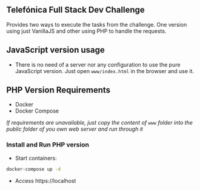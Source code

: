 ## Telefónica Full Stack Dev Challenge
Provides two ways to execute the tasks from the challenge. One version using just VanillaJS and other using PHP to handle the requests.

## JavaScript version usage
- There is no need of a server nor any configuration to use the pure JavaScript version. Just open `www/index.html` in the browser and use it.

## PHP Version Requirements
- Docker
- Docker Compose

*If requirements are unavailable, just copy the content of `www` folder into the public folder of you own web server and run through it*

### Install and Run PHP version

- Start containers:

```bash
docker-compose up -d
```

- Access https://localhost
